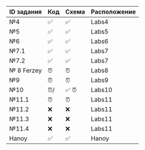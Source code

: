 
|  ID задания  | Код  | Схема   | Расположение  |
|--------------|------|---------|---------------|
| №4           |&#9989;| &#9989;| Labs4 |
| №5           |  &#9989; |  &#9989;   | Labs5 |
| №6           |  &#9989;  |  &#9989;  | Labs6|
| №7.1        |   &#9989;  |  &#9989;  | Labs7 |
| №7.2        |    &#9989;  |   &#9989;|  Labs7 |
| № 8 Ferzey        |    &#9200; |    &#9200;  | Labs8  |
| №9          | &#9200;  |    &#9200;  | Labs9   |
| №10         |   &#9200;/| &#9989;   &#9200;  | Labs10 |
| №11.1        |  &#9200;  |  &#9200;  | Labs11 |
| №11.2        |  &#10060; | &#10060; | Labs11 |
| №11.3       |  &#10060;  |  &#10060; | Labs11 |
| №11.4      |   &#10060;  | &#10060; | Labs11 |
| Hanoy| &#9989;| &#9989;| Hanoy|

